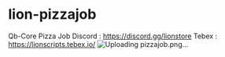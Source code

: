 # lion-pizzajob
Qb-Core Pizza Job 
Discord : https://discord.gg/lionstore Tebex : https://lionscripts.tebex.io/
![Uploading pizzajob.png…]()

